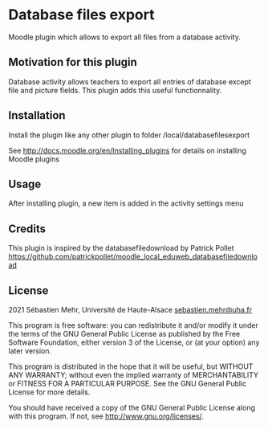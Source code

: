 # Database files export #

Moodle plugin which allows to export all files from a database activity.

## Motivation for this plugin ##

Database activity allows teachers to export all entries of database except file and picture fields.
This plugin adds this useful functionnality.

## Installation ##

Install the plugin like any other plugin to folder /local/databasefilesexport

See http://docs.moodle.org/en/Installing_plugins for details on installing Moodle plugins

## Usage ##

After installing plugin, a new item is added in the activity settings menu

## Credits ##

This plugin is inspired by the databasefiledownload by Patrick Pollet https://github.com/patrickpollet/moodle_local_eduweb_databasefiledownload

## License ##

2021 Sébastien Mehr, Université de Haute-Alsace <sebastien.mehr@uha.fr>

This program is free software: you can redistribute it and/or modify it under
the terms of the GNU General Public License as published by the Free Software
Foundation, either version 3 of the License, or (at your option) any later
version.

This program is distributed in the hope that it will be useful, but WITHOUT ANY
WARRANTY; without even the implied warranty of MERCHANTABILITY or FITNESS FOR A
PARTICULAR PURPOSE.  See the GNU General Public License for more details.

You should have received a copy of the GNU General Public License along with
this program.  If not, see <http://www.gnu.org/licenses/>.
